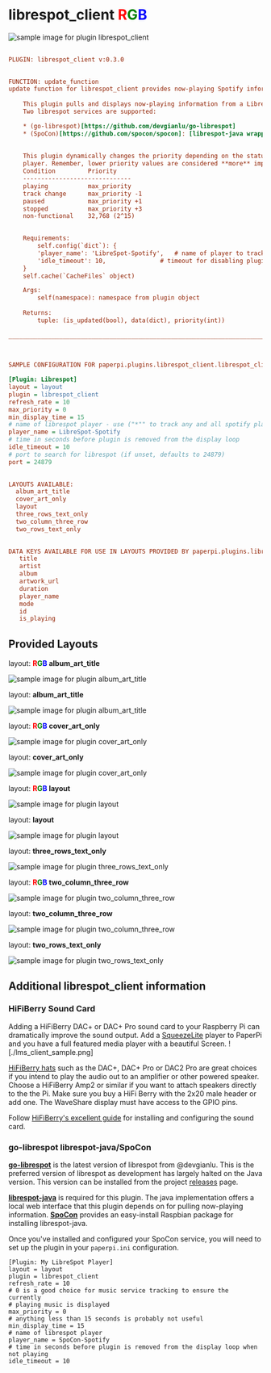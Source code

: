 # librespot_client <font color="red">R</font><font color="green">G</font><font color="blue">B</font>

![sample image for plugin librespot_client](./librespot_client.layout-L-sample.png)
```ini
 
PLUGIN: librespot_client v:0.3.0

 
FUNCTION: update_function
update function for librespot_client provides now-playing Spotify information
    
    This plugin pulls and displays now-playing information from a Librespot instance running on the same host. 
    Two librespot services are supported:

    * (go-librespot)[https://github.com/devgianlu/go-librespot]
    * (SpoCon)[https://github.com/spocon/spocon]: [librespot-java wrapper](https://github.com/librespot-org/librespot-java) -- Deprecated in favor of go-librespot
    
      
    This plugin dynamically changes the priority depending on the status of the librespot
    player. Remember, lower priority values are considered **more** important
    Condition         Priority
    ------------------------------
    playing           max_priority
    track change      max_priority -1
    paused            max_priority +1
    stopped           max_priority +3
    non-functional    32,768 (2^15)

      
    Requirements:
        self.config(`dict`): {
        'player_name': 'LibreSpot-Spotify',   # name of player to track
        'idle_timeout': 10,               # timeout for disabling plugin
    }
    self.cache(`CacheFiles` object)

    Args:
        self(namespace): namespace from plugin object
        
    Returns:
        tuple: (is_updated(bool), data(dict), priority(int))    
    
___________________________________________________________________________
 
 

SAMPLE CONFIGURATION FOR paperpi.plugins.librespot_client.librespot_client

[Plugin: Librespot]
layout = layout
plugin = librespot_client
refresh_rate = 10
max_priority = 0
min_display_time = 15
# name of librespot player - use ("*"" to track any and all spotify players)
player_name = LibreSpot-Spotify
# time in seconds before plugin is removed from the display loop
idle_timeout = 10
# port to search for librespot (if unset, defaults to 24879)
port = 24879

 
LAYOUTS AVAILABLE:
  album_art_title
  cover_art_only
  layout
  three_rows_text_only
  two_column_three_row
  two_rows_text_only
 

DATA KEYS AVAILABLE FOR USE IN LAYOUTS PROVIDED BY paperpi.plugins.librespot_client.librespot_client:
   title
   artist
   album
   artwork_url
   duration
   player_name
   mode
   id
   is_playing
```

## Provided Layouts

layout: **<font color="red">R</font><font color="green">G</font><font color="blue">B</font> album_art_title**

![sample image for plugin album_art_title](./librespot_client.album_art_title-RGB-sample.png) 


layout: **album_art_title**

![sample image for plugin album_art_title](./librespot_client.album_art_title-L-sample.png) 


layout: **<font color="red">R</font><font color="green">G</font><font color="blue">B</font> cover_art_only**

![sample image for plugin cover_art_only](./librespot_client.cover_art_only-RGB-sample.png) 


layout: **cover_art_only**

![sample image for plugin cover_art_only](./librespot_client.cover_art_only-L-sample.png) 


layout: **<font color="red">R</font><font color="green">G</font><font color="blue">B</font> layout**

![sample image for plugin layout](./librespot_client.layout-RGB-sample.png) 


layout: **layout**

![sample image for plugin layout](./librespot_client.layout-L-sample.png) 


layout: **three_rows_text_only**

![sample image for plugin three_rows_text_only](./librespot_client.three_rows_text_only-L-sample.png) 


layout: **<font color="red">R</font><font color="green">G</font><font color="blue">B</font> two_column_three_row**

![sample image for plugin two_column_three_row](./librespot_client.two_column_three_row-RGB-sample.png) 


layout: **two_column_three_row**

![sample image for plugin two_column_three_row](./librespot_client.two_column_three_row-L-sample.png) 


layout: **two_rows_text_only**

![sample image for plugin two_rows_text_only](./librespot_client.two_rows_text_only-L-sample.png) 


## Additional librespot_client information

### HiFiBerry Sound Card

Adding a HiFiBerry DAC+ or DAC+ Pro sound card to your Raspberry Pi can dramatically improve the sound output. Add a [SqueezeLite](#squeezelite) player to PaperPi and you have a full featured media player with a beautiful Screen.
![./lms_client_sample.png]

[HiFiBerry hats](https://www.hifiberry.com/shop/#boards) such as the DAC+, DAC+ Pro or DAC2 Pro are great choices if you intend to play the audio out to an amplifier or other powered speaker. Choose a HiFiBerry Amp2 or similar if you want to attach speakers directly to the the Pi. Make sure you buy a HiFi Berry with the 2x20 male header or add one. The WaveShare display must have access to the GPIO pins.

Follow [HiFiBerry's excellent guide](https://www.hifiberry.com/docs/software/configuring-linux-3-18-x/) for installing and configuring the sound card.

### go-librespot librespot-java/SpoCon 

**[go-librespot](https://github.com/devgianlu/go-librespot)** is the latest version of librespot from @devgianlu. This is the preferred version of librespot as development has largely halted on the Java version. This version can be installed from the project [releases](https://github.com/devgianlu/go-librespot/releases) page.

**[librespot-java](https://github.com/librespot-org/librespot-java)** is required for this plugin. The java implementation offers a local web interface that this plugin depends on for pulling now-playing information.
**[SpoCon](https://github.com/spocon/spocon)** provides an easy-install Raspbian package for installing librespot-java.


Once you've installed and configured your SpoCon service, you will need to set up the plugin in your `paperpi.ini` configuration.
```
[Plugin: My LibreSpot Player]
layout = layout
plugin = librespot_client
refresh_rate = 10
# 0 is a good choice for music service tracking to ensure the currently
# playing music is displayed
max_priority = 0
# anything less than 15 seconds is probably not useful
min_display_time = 15
# name of librespot player
player_name = SpoCon-Spotify
# time in seconds before plugin is removed from the display loop when not playing
idle_timeout = 10
```
